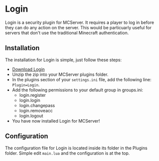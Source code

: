 Login
=====

Login is a security plugin for MCServer. It requires a player to log in before they can do any action on the server. This would be particuarly useful for servers that don't use the traditional Minecraft authentication.

Installation
------------

The installation for Login is simple, just follow these steps:

 * [Download Login](https://github.com/STRWarrior/Login/archive/master.zip)
 * Unzip the zip into your MCServer plugins folder.
 * In the plugins section of your `settings.ini` file, add the following line: `Plugin=Login`.
 * Add the following permissions to your default group in groups.ini:
   * login.register
   * login.login
   * login.changepass
   * login.removeacc
   * login.logout
 * You have now installed Login for MCServer!

Configuration
-------------

The configuration file for Login is located inside its folder in the Plugins folder. Simple edit `main.lua` and the configuration is at the top.
